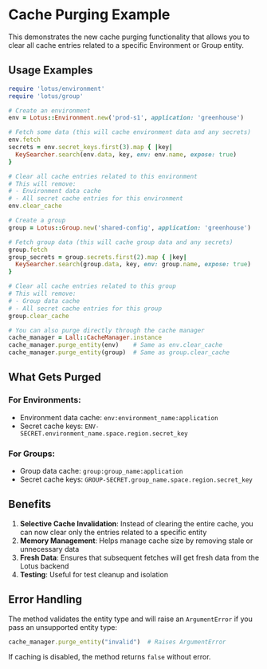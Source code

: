 # Cache Purging Example

This demonstrates the new cache purging functionality that allows you to clear
all cache entries related to a specific Environment or Group entity.

## Usage Examples

```ruby
require 'lotus/environment'
require 'lotus/group'

# Create an environment
env = Lotus::Environment.new('prod-s1', application: 'greenhouse')

# Fetch some data (this will cache environment data and any secrets)
env.fetch
secrets = env.secret_keys.first(3).map { |key| 
  KeySearcher.search(env.data, key, env: env.name, expose: true) 
}

# Clear all cache entries related to this environment
# This will remove:
# - Environment data cache
# - All secret cache entries for this environment
env.clear_cache

# Create a group
group = Lotus::Group.new('shared-config', application: 'greenhouse')

# Fetch group data (this will cache group data and any secrets)
group.fetch
group_secrets = group.secrets.first(2).map { |key|
  KeySearcher.search(group.data, key, env: group.name, expose: true)
}

# Clear all cache entries related to this group
# This will remove:
# - Group data cache
# - All secret cache entries for this group
group.clear_cache

# You can also purge directly through the cache manager
cache_manager = Lall::CacheManager.instance
cache_manager.purge_entity(env)    # Same as env.clear_cache
cache_manager.purge_entity(group)  # Same as group.clear_cache
```

## What Gets Purged

### For Environments:
- Environment data cache: `env:environment_name:application`
- Secret cache keys: `ENV-SECRET.environment_name.space.region.secret_key`

### For Groups:
- Group data cache: `group:group_name:application`
- Secret cache keys: `GROUP-SECRET.group_name.space.region.secret_key`

## Benefits

1. **Selective Cache Invalidation**: Instead of clearing the entire cache, you can now clear only the entries related to a specific entity
2. **Memory Management**: Helps manage cache size by removing stale or unnecessary data
3. **Fresh Data**: Ensures that subsequent fetches will get fresh data from the Lotus backend
4. **Testing**: Useful for test cleanup and isolation

## Error Handling

The method validates the entity type and will raise an `ArgumentError` if you pass an unsupported entity type:

```ruby
cache_manager.purge_entity("invalid")  # Raises ArgumentError
```

If caching is disabled, the method returns `false` without error.
